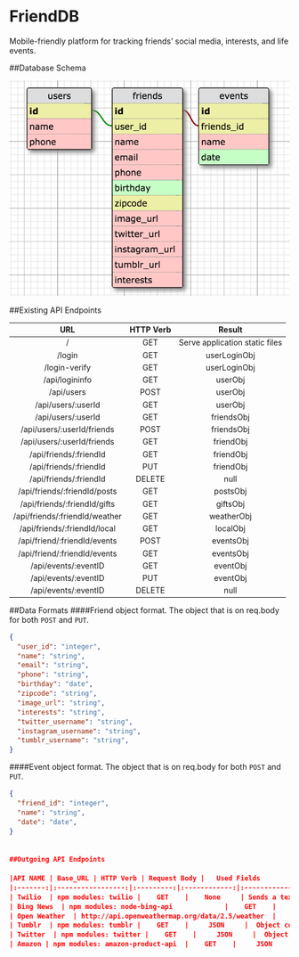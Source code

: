 # FriendDB
Mobile-friendly platform for tracking friends’ social media, interests, and life events.

##Database Schema

![Database Schema](./images/friendDBschema.tiff)


##Existing API Endpoints

|      URL                                            | HTTP Verb | Result                          |
|:---------------------------------------------------:|:---------:|:-------------------------------------------------------:|
| /                                                   |    GET    | Serve application static files |
| /login                                              |    GET    | userLoginObj |
| /login-verify                                       |    GET    | userLoginObj  |
| /api/logininfo                                      |    GET    | userObj |
| /api/users                                          |    POST   | userObj |
| /api/users/:userId                                  |    GET    | userObj |
| /api/users/:userId                                  |    GET    | friendsObj |
| /api/users/:userId/friends                          |    POST   | friendsObj |
| /api/users/:userId/friends                          |    GET    | friendObj |
| /api/friends/:friendId                              |    GET    | friendObj |
| /api/friends/:friendId                              |    PUT    | friendObj |
| /api/friends/:friendId                              |    DELETE | null |
| /api/friends/:friendId/posts                        |    GET    | postsObj |
| /api/friends/:friendId/gifts                        |    GET    | giftsObj |
| /api/friends/:friendId/weather                      |    GET    | weatherObj |
| /api/friends/:friendId/local                        |    GET    | localObj |
| /api/friend/:friendId/events                        |    POST   | eventsObj |
| /api/friend/:friendId/events                        |    GET    | eventsObj |
| /api/events/:eventID                                |    GET    | eventObj |
| /api/events/:eventID                                |    PUT    | eventObj |
| /api/events/:eventID                                |    DELETE | null |

##Data Formats
####Friend object format.  The object that is on req.body for both `POST` and `PUT`.

```json
{
  "user_id": "integer",
  "name": "string",
  "email": "string",
  "phone": "string",
  "birthday": "date",
  "zipcode": "string",
  "image_url": "string",
  "interests": "string",
  "twitter_username": "string",
  "instagram_username": "string",
  "tumblr_username": "string",
}

```
####Event object format.  The object that is on req.body for both `POST` and `PUT`.

```json
{
  "friend_id": "integer",
  "name": "string",
  "date": "date",
}


##Outgoing API Endpoints

|API NAME | Base_URL | HTTP Verb | Request Body |   Used Fields                          |
|:-------:|:-----------------:|:---------:|:------------:|:-------------------------------------------------------:|
| Twilio  | npm modules: twilio |    GET    |    None     | Sends a text message, response is JSON object
| Bing News  | npm modules: node-bing-api             |    GET    |    JSON     |  Array of articles: Description, Title, Article Url
| Open Weather  | http://api.openweathermap.org/data/2.5/weather  |    GET    |    JSON     | Temp, Location, Description, IconId
| Tumblr  | npm modules: tumblr |    GET    |     JSON     |  Object containing Tumblr posts and content based on user id
| Twitter  | npm modules: twitter |    GET    |     JSON     |  Object containing Twitter posts and content based on user id
| Amazon | npm modules: amazon-product-api  |    GET    |     JSON     |  Object containing Amazon products based on serach term
